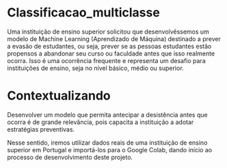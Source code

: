 # Classificacao_multiclasse

Uma instituição de ensino superior solicitou que desenvolvêssemos um modelo de Machine Learning (Aprendizado de Máquina) destinado a prever a evasão de estudantes, ou seja, prever se as pessoas estudantes estão propensos a abandonar seu curso ou faculdade antes que isso realmente ocorra. Isso é uma ocorrência frequente e representa um desafio para instituições de ensino, seja no nível básico, médio ou superior.

# Contextualizando
Desenvolver um modelo que permita antecipar a desistência antes que ocorra é de grande relevância, pois capacita a instituição a adotar estratégias preventivas.

Nesse sentido, iremos utilizar dados reais de uma instituição de ensino superior em Portugal e importá-los para o Google Colab, dando início ao processo de desenvolvimento deste projeto.
